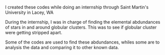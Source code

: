 I created these codes while doing an internship through Saint Martin's University in Lacey, WA

During the internship, I was in charge of finding the elemental abdundances of stars in and around globular clusters.
This was to see if globular cluster were getting stripped apart.

Some of the codes are used to find these abdundances, whiles some are to analysis the data and comparing it to other known data.
